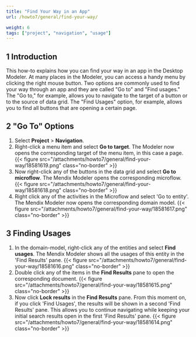 ```yaml
---
title: "Find Your Way in an App"
url: /howto7/general/find-your-way/

weight: 6
tags: ["project", "navigation", "usage"]
---
```


## 1 Introduction

This how-to explains how you can find your way in an app in the Desktop Modeler. At many places in the Modeler, you can access a handy menu by clicking the right mouse button. Two options are commonly used to find your way through an app and they are called "Go to" and "Find usages." The "Go to," for example, allows you to navigate to the target of a button or to the source of data grid. The "Find Usages" option, for example, allows you to find all buttons that are opening a certain page.

## 2 "Go To" Options

1. Select **Project** > **Navigation**.
2. Right-click a menu item and select **Go to target**. The Modeler now opens the corresponding target of the menu item, in this case a page.
    {{< figure src="/attachments/howto7/general/find-your-way/18581619.png" class="no-border" >}}
3. Now right-click any of the buttons in the data grid and select **Go to microflow**. The Mendix Modeler opens the corresponding microflow.
    {{< figure src="/attachments/howto7/general/find-your-way/18581618.png" class="no-border" >}}
4. Right click any of the activities in the Microflow and select 'Go to entity'. The Mendix Modeler now opens the corresponding domain model.
    {{< figure src="/attachments/howto7/general/find-your-way/18581617.png" class="no-border" >}}

## 3 Finding Usages

1. In the domain-model, right-click any of the entities and select **Find usages**. The Mendix Modeler shows all the usages of this entity in the 'Find Results' pane.
    {{< figure src="/attachments/howto7/general/find-your-way/18581616.png" class="no-border" >}}
2. Double click any of the items in the **Find Results** pane to open the corresponding document.
    {{< figure src="/attachments/howto7/general/find-your-way/18581615.png" class="no-border" >}}
3. Now click **Lock results** in the **Find Results** pane. From this moment on, if you click 'Find Usages', the results will be shown in a second 'Find Results' pane. This allows you to continue navigating while keeping your initial search results open in the first 'Find Results' pane.
    {{< figure src="/attachments/howto7/general/find-your-way/18581614.png" class="no-border" >}}
